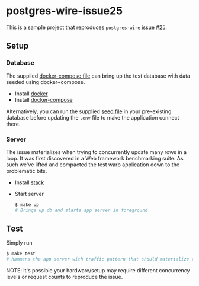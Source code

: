 # postgres-wire-issue25

This is a sample project that reproduces `postgres-wire` [issue #25](https://github.com/postgres-haskell/postgres-wire/issues/25).

## Setup

### Database

The supplied [docker-compose file](./docker-compose.yml) can bring up the test database with data seeded using docker+compose.

- Install [docker](https://www.docker.com/get-started)
- Install [docker-compose](https://docs.docker.com/compose/install/)

Alternatively, you can run the supplied [seed file](./seed.sql) in your pre-existing database before updating the `.env` file to make the application connect there.

### Server

The issue materializes when trying to concurrently update many rows in a loop. It was first discovered in a Web framework benchmarking suite. As such we've lifted and compacted the test warp application down to the problematic bits.

- Install [stack](https://docs.haskellstack.org/en/stable/README/#how-to-install)
- Start server

  ```bash
  $ make up
  # Brings up db and starts app server in foreground
  ```

## Test

Simply run

```bash
$ make test
# hammers the app server with traffic pattern that should materialize the issue
```

NOTE: it's possible your hardware/setup may require different concurrency levels or request counts to reproduce the issue.
